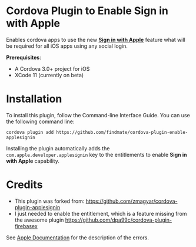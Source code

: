 Cordova Plugin to Enable Sign in with Apple
=====================================
Enables cordova apps to use the new [**Sign in with Apple**](https://developer.apple.com/sign-in-with-apple/) feature what will be required for all iOS apps using any social login. 

**Prerequisites**:
* A Cordova 3.0+ project for iOS
* XCode 11 (currently on beta)

# Installation

To install this plugin, follow the Command-line Interface Guide. You can use the following command line:
```
cordova plugin add https://github.com/findmate/cordova-plugin-enable-applesignin
```
Installing the plugin automatically adds the ```com.apple.developer.applesignin``` key to the entitlements to enable **Sign in with Apple** capability.

# Credits
* This plugin was forked from: https://github.com/zmagyar/cordova-plugin-applesignin
* I just needed to enable the entitlement, which is a feature missing from the awesome plugin https://github.com/dpa99c/cordova-plugin-firebasex

See [Apple Documentation](https://developer.apple.com/documentation/authenticationservices/asauthorizationerror?language=objc) for the description of the errors.
